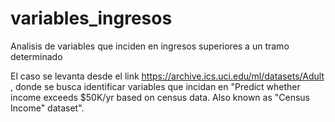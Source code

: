 # variables_ingresos
Analisis de variables que inciden en ingresos superiores a un tramo determinado


El  caso se levanta desde el link https://archive.ics.uci.edu/ml/datasets/Adult , donde se busca identificar variables que incidan en "Predict whether income exceeds $50K/yr based on census data. Also known as "Census Income" dataset".

